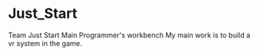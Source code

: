 # Just_Start
Team Just Start Main Programmer's workbench
My main work is to build a vr system in the game.

